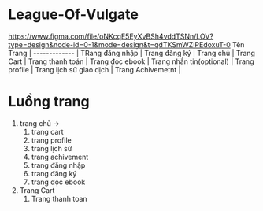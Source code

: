 # League-Of-Vulgate

https://www.figma.com/file/oNKcqE5EyXvBSh4vddTSNn/LOV?type=design&node-id=0-1&mode=design&t=qdTKSmWZlPEdoxuT-0
Tên Trang     |
------------- |
TRang đăng nhập |
Trang đăng ký |
Trang chủ     | 
Trang Cart    | 
Trang thanh toán   | 
Trang đọc ebook    |
Trang nhắn tin(optional) |
Trang profile |
Trang lịch sử giao dịch |
Trang Achivemetnt |

# Luồng trang #

1. trang chủ -> 
    1. trang cart
    2. trang profile
    3. trang lịch sử 
    4. trang achivement
    5. trang đăng nhập 
    6. trang đăng ký
    7. trang đọc ebook
2. Trang Cart
    1. Trang thanh toan

           
